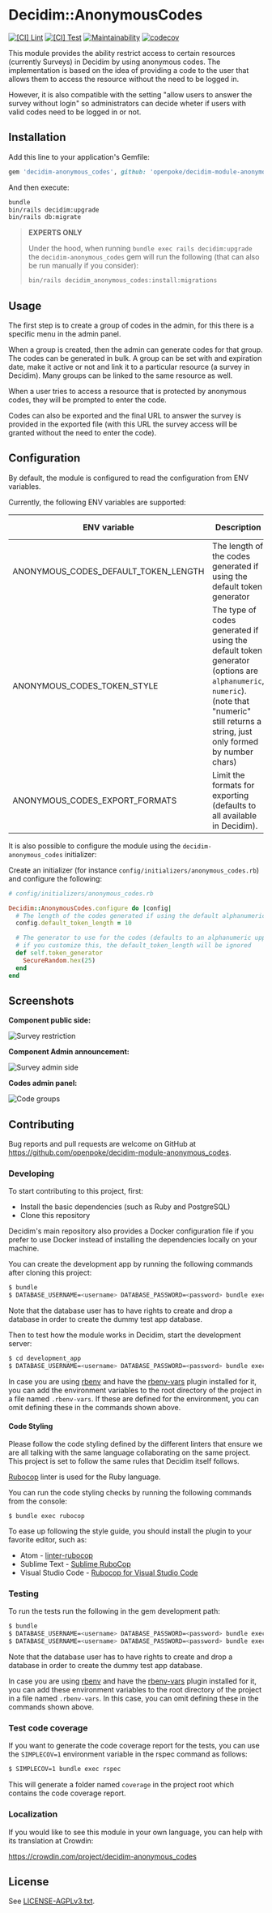 # Decidim::AnonymousCodes

[![[CI] Lint](https://github.com/openpoke/decidim-module-anonymous_codes/actions/workflows/lint.yml/badge.svg)](https://github.com/openpoke/decidim-module-anonymous_codes/actions/workflows/lint.yml)
[![[CI] Test](https://github.com/openpoke/decidim-module-anonymous_codes/actions/workflows/test.yml/badge.svg)](https://github.com/openpoke/decidim-module-anonymous_codes/actions/workflows/test.yml)
[![Maintainability](https://api.codeclimate.com/v1/badges/c6a5d8808df0ea76bc30/maintainability)](https://codeclimate.com/github/openpoke/decidim-module-anonymous_codes/maintainability)
[![codecov](https://codecov.io/gh/openpoke/decidim-module-anonymous_codes/graph/badge.svg?token=Hbc6Uq50qe)](https://codecov.io/gh/openpoke/decidim-module-anonymous_codes)

This module provides the ability restrict access to certain resources (currently Surveys) in Decidim by using anonymous codes. The implementation is based on the idea of providing a code to the user that allows them to access the resource without the need to be logged in.

However, it is also compatible with the setting "allow users to answer the survey without login" so administrators can decide wheter if users with valid codes need to be logged in or not.

## Installation

Add this line to your application's Gemfile:

```ruby
gem 'decidim-anonymous_codes', github: 'openpoke/decidim-module-anonymous_codes'

```

And then execute:

```bash
bundle
bin/rails decidim:upgrade
bin/rails db:migrate
```

> **EXPERTS ONLY**
>
> Under the hood, when running `bundle exec rails decidim:upgrade` the `decidim-anonymous_codes` gem will run the following (that can also be run manually if you consider):
> 
> ```bash
> bin/rails decidim_anonymous_codes:install:migrations
> ```

## Usage

The first step is to create a group of codes in the admin, for this there is a specific menu in the admin panel.

When a group is created, then the admin can generate codes for that group. The codes can be generated in bulk.
A group can be set with and expiration date, make it active or not and link it to a particular resource (a survey in Decidim). Many groups can be linked to the same resource as well.

When a user tries to access a resource that is protected by anonymous codes, they will be prompted to enter the code.

Codes can also be exported and the final URL to answer the survey is provided in the exported file (with this URL the survey access will be granted without the need to enter the code).

## Configuration

By default, the module is configured to read the configuration from ENV variables.

Currently, the following ENV variables are supported:

| ENV variable | Description | Default value |
| ------------ | ----------- |-------|
| ANONYMOUS_CODES_DEFAULT_TOKEN_LENGTH | The length of the codes generated if using the default token generator | `10` |
| ANONYMOUS_CODES_TOKEN_STYLE | The type of codes generated if using the default token generator (options are `alphanumeric`, `numeric`). (note that "numeric" still returns a string, just only formed by number chars) | `alphanumeric` |
| ANONYMOUS_CODES_EXPORT_FORMATS | Limit the formats for exporting (defaults to all available in Decidim). | `CSV JSON Excel FormPDF` |

It is also possible to configure the module using the `decidim-anonymous_codes` initializer:

Create an initializer (for instance `config/initializers/anonymous_codes.rb`) and configure the following:

```ruby
# config/initializers/anonymous_codes.rb

Decidim::AnonymousCodes.configure do |config|
  # The length of the codes generated if using the default alphanumeric generator
  config.default_token_length = 10

  # The generator to use for the codes (defaults to an alphanumeric uppercase string of length "default_token_length")
  # if you customize this, the default_token_length will be ignored
  def self.token_generator
    SecureRandom.hex(25)
  end
end
```

## Screenshots

**Component public side:**

![Survey restriction](docs/survey.png)

**Component Admin announcement:**

![Survey admin side](docs/survey_admin.png)

**Codes admin panel:**

![Code groups](docs/code_groups.png)

## Contributing

Bug reports and pull requests are welcome on GitHub at https://github.com/openpoke/decidim-module-anonymous_codes.

### Developing

To start contributing to this project, first:

- Install the basic dependencies (such as Ruby and PostgreSQL)
- Clone this repository

Decidim's main repository also provides a Docker configuration file if you
prefer to use Docker instead of installing the dependencies locally on your
machine.

You can create the development app by running the following commands after
cloning this project:

```bash
$ bundle
$ DATABASE_USERNAME=<username> DATABASE_PASSWORD=<password> bundle exec rake development_app
```

Note that the database user has to have rights to create and drop a database in
order to create the dummy test app database.

Then to test how the module works in Decidim, start the development server:

```bash
$ cd development_app
$ DATABASE_USERNAME=<username> DATABASE_PASSWORD=<password> bundle exec rails s
```

In case you are using [rbenv](https://github.com/rbenv/rbenv) and have the
[rbenv-vars](https://github.com/rbenv/rbenv-vars) plugin installed for it, you
can add the environment variables to the root directory of the project in a file
named `.rbenv-vars`. If these are defined for the environment, you can omit
defining these in the commands shown above.

#### Code Styling

Please follow the code styling defined by the different linters that ensure we
are all talking with the same language collaborating on the same project. This
project is set to follow the same rules that Decidim itself follows.

[Rubocop](https://rubocop.readthedocs.io/) linter is used for the Ruby language.

You can run the code styling checks by running the following commands from the
console:

```
$ bundle exec rubocop
```

To ease up following the style guide, you should install the plugin to your
favorite editor, such as:

- Atom - [linter-rubocop](https://atom.io/packages/linter-rubocop)
- Sublime Text - [Sublime RuboCop](https://github.com/pderichs/sublime_rubocop)
- Visual Studio Code - [Rubocop for Visual Studio Code](https://github.com/misogi/vscode-ruby-rubocop)

### Testing

To run the tests run the following in the gem development path:

```bash
$ bundle
$ DATABASE_USERNAME=<username> DATABASE_PASSWORD=<password> bundle exec rake test_app
$ DATABASE_USERNAME=<username> DATABASE_PASSWORD=<password> bundle exec rspec
```

Note that the database user has to have rights to create and drop a database in
order to create the dummy test app database.

In case you are using [rbenv](https://github.com/rbenv/rbenv) and have the
[rbenv-vars](https://github.com/rbenv/rbenv-vars) plugin installed for it, you
can add these environment variables to the root directory of the project in a
file named `.rbenv-vars`. In this case, you can omit defining these in the
commands shown above.

### Test code coverage

If you want to generate the code coverage report for the tests, you can use
the `SIMPLECOV=1` environment variable in the rspec command as follows:

```bash
$ SIMPLECOV=1 bundle exec rspec
```

This will generate a folder named `coverage` in the project root which contains
the code coverage report.

### Localization

If you would like to see this module in your own language, you can help with its
translation at Crowdin:

https://crowdin.com/project/decidim-anonymous_codes

## License

See [LICENSE-AGPLv3.txt](LICENSE-AGPLv3.txt).
